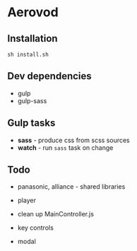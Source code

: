 # Aerovod

## Installation

    sh install.sh

## Dev dependencies

* gulp
* gulp-sass

## Gulp tasks

- **sass** - produce css from scss sources
- **watch** - run ``sass`` task on change

## Todo

- panasonic, alliance - shared libraries
- player

- clean up MainController.js
- key controls
- modal
